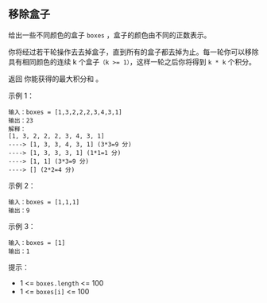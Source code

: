 ## 移除盒子

给出一些不同颜色的盒子 `boxes` ，盒子的颜色由不同的正数表示。

你将经过若干轮操作去去掉盒子，直到所有的盒子都去掉为止。每一轮你可以移除具有相同颜色的连续 k 个盒子`（k >= 1）`，这样一轮之后你将得到 `k * k` 个积分。

返回 你能获得的最大积分和 。

示例 1：

```
输入：boxes = [1,3,2,2,2,3,4,3,1]
输出：23
解释：
[1, 3, 2, 2, 2, 3, 4, 3, 1]
----> [1, 3, 3, 4, 3, 1] (3*3=9 分)
----> [1, 3, 3, 3, 1] (1*1=1 分)
----> [1, 1] (3*3=9 分)
----> [] (2*2=4 分)
```

示例 2：

```
输入：boxes = [1,1,1]
输出：9
```

示例 3：

```
输入：boxes = [1]
输出：1
```

提示：

* 1 <= `boxes.length` <= 100
* 1 <= `boxes[i]` <= 100